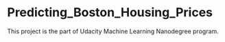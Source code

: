 # Predicting_Boston_Housing_Prices
This project is the part of Udacity Machine Learning Nanodegree program.
